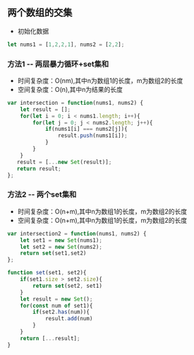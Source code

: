 ## 两个数组的交集
- 初始化数据
```javascript
let nums1 = [1,2,2,1], nums2 = [2,2];
```
### 方法1 -- 两层暴力循环+set集和
- 时间复杂度：O(nm),其中n为数组1的长度，m为数组2的长度
- 空间复杂度：O(n),其中n为结果的长度
```javascript
var intersection = function(nums1, nums2) {
    let result = [];
    for(let i = 0; i < nums1.length; i++){
        for(let j = 0; j < nums2.length; j++){
            if(nums1[i] === nums2[j]){
                result.push(nums1[i]);
            }
        }
    } 
   result = [...new Set(result)];
   return result;
};
```

### 方法2 -- 两个set集和
- 时间复杂度：O(n+m),其中n为数组1的长度，m为数组2的长度
- 空间复杂度：O(n+m),其中n为数组1的长度，m为数组2的长度
```javascript
var intersection2 = function(nums1, nums2) {
    let set1 = new Set(nums1);
    let set2 = new Set(nums2);
    return set(set1,set2)
};

function set(set1, set2){
    if(set1.size > set2.size){
        return set(set2, set1)
    }
    let result = new Set();
    for(const num of set1){
        if(set2.has(num)){
            result.add(num)
        }
    }
    return [...result];
}
```

